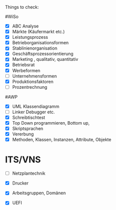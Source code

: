 Things to check:

#WiSo 
- [x] ABC Analyse
- [x] Märkte (Käufermarkt etc.)
- [x] Leistungsprozess 
- [x] Betrieborganisationsformen
- [x] Stablinienorganisation
- [x] Geschäftsprozessorientierung
- [x] Marketing , qualitativ, quantitativ
- [x] Betriebsrat
- [x] Werbeformen
- [ ] Unternehmensformen
- [x] Produktionsfaktoren
- [ ] Prozentrechnung

#AWP
- [x] UML Klassendiagramm
- [ ] Linker Debugger etc.
- [x] Schreibtischtest
- [x] Top Down programmieren, Bottom up, 
- [x] Skriptsprachen
- [x] Vererbung
- [x] Methoden, Klassen, Instanzen, Attribute, Objekte

# ITS/VNS
- [ ] Netzplantechnik
- [x] Drucker 
- [x] Arbeitsgruppen, Domänen
- [x] UEFI

